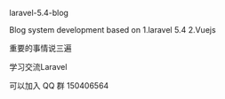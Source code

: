 laravel-5.4-blog

Blog system development based on 
   1.laravel 5.4
   2.Vuejs

重要的事情说三遍

学习交流Laravel

可以加入 QQ 群 150406564
